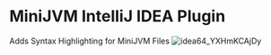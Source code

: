 # MiniJVM IntelliJ IDEA Plugin
Adds Syntax Highlighting for MiniJVM Files
![idea64_YXHmKCAjDy](https://user-images.githubusercontent.com/22636066/149988081-dc18664f-31cb-4694-bfcf-b78d0226850b.png)
